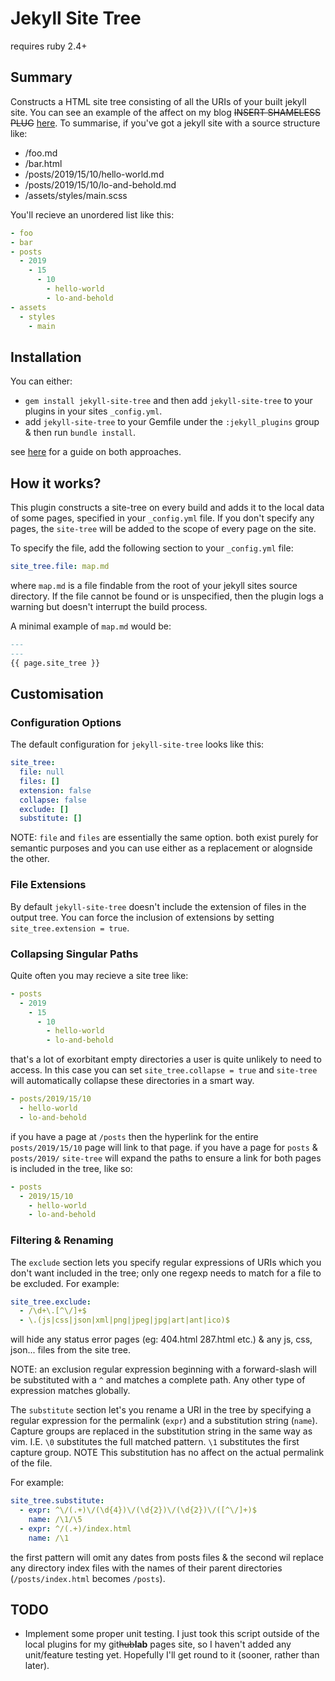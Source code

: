 # Jekyll Site Tree

requires ruby 2.4+

## Summary
Constructs a HTML site tree consisting of all the URIs of your built jekyll site. You can see an
example of the affect on my blog ~~INSERT SHAMELESS PLUG~~ [here](https://mohkale.gitlab.io/map).
To summarise, if you've got a jekyll site with a source structure like:

- /foo.md
- /bar.html
- /posts/2019/15/10/hello-world.md
- /posts/2019/15/10/lo-and-behold.md
- /assets/styles/main.scss

You'll recieve an unordered list like this:

```yaml
- foo
- bar
- posts
  - 2019
    - 15
      - 10
        - hello-world
        - lo-and-behold
- assets
  - styles
    - main
```

## Installation
You can either:
* `gem install jekyll-site-tree` and then add `jekyll-site-tree` to your plugins in your sites `_config.yml`.
* add `jekyll-site-tree` to your Gemfile under the `:jekyll_plugins` group & then run `bundle install`.

see [here](https://jekyllrb.com/docs/plugins/installation/) for a guide on both approaches.

## How it works?
This plugin constructs a site-tree on every build and adds it to the local data of some pages,
specified in your `_config.yml` file. If you don't specify any pages, the `site-tree` will be
added to the scope of every page on the site.

To specify the file, add the following section to your `_config.yml` file:

```yaml
site_tree.file: map.md
```

where `map.md` is a file findable from the root of your jekyll sites source directory.
If the file cannot be found or is unspecified, then the plugin logs a warning but doesn't
interrupt the build process.

A minimal example of `map.md` would be:

```markdown
---
---
{{ page.site_tree }}

```

## Customisation
### Configuration Options
The default configuration for `jekyll-site-tree` looks like this:

```yaml
site_tree:
  file: null
  files: []
  extension: false
  collapse: false
  exclude: []
  substitute: []
```

NOTE: `file` and `files` are essentially the same option. both exist purely for semantic
      purposes and you can use either as a replacement or alognside the other.

### File Extensions
By default `jekyll-site-tree` doesn't include the extension of files in the output tree.
You can force the inclusion of extensions by setting `site_tree.extension = true`.

### Collapsing Singular Paths
Quite often you may recieve a site tree like:

```yaml
- posts
  - 2019
    - 15
      - 10
        - hello-world
        - lo-and-behold
```

that's a lot of exorbitant empty directories a user is quite unlikely to need to
access. In this case you can set `site_tree.collapse = true` and `site-tree` will
automatically collapse these directories in a smart way.

```yaml
- posts/2019/15/10
  - hello-world
  - lo-and-behold
```

if you have a page at `/posts` then the hyperlink for the entire `posts/2019/15/10` page
will link to that page. if you have a page for `posts` & `posts/2019/` `site-tree` will
expand the paths to ensure a link for both pages is included in the tree, like so:

```yaml
- posts
  - 2019/15/10
    - hello-world
    - lo-and-behold
```

### Filtering & Renaming
The `exclude` section lets you specify regular expressions of URIs which you don't want
included in the tree; only one regexp needs to match for a file to be excluded. For example:

```yaml
site_tree.exclude:
  - /\d+\.[^\/]+$
  - \.(js|css|json|xml|png|jpeg|jpg|art|ant|ico)$
```

will hide any status error pages (eg: 404.html 287.html etc.) & any js, css, json... files
from the site tree.

NOTE: an exclusion regular expression beginning with a forward-slash will be substituted with a `^`
      and matches a complete path. Any other type of expression matches globally.

The `substitute` section let's you rename a URI in the tree by specifying a regular expression for the
permalink (`expr`) and a substitution string (`name`). Capture groups are replaced in the substitution
string in the same way as vim. I.E. `\0` substitutes the full matched pattern. `\1` substitutes the
first capture group. NOTE This substitution has no affect on the actual permalink of the file.

For example:

```yaml
site_tree.substitute:
  - expr: ^\/(.+)\/(\d{4})\/(\d{2})\/(\d{2})\/([^\/]+)$
    name: /\1/\5
  - expr: ^/(.+)/index.html
    name: /\1
```

the first pattern will omit any dates from posts files & the second wil replace any directory index files
with the names of their parent directories (`/posts/index.html` becomes `/posts`).

## TODO
* Implement some proper unit testing. I just took this script outside of the local plugins for my git~~hub~~**lab**
pages site, so I haven't added any unit/feature testing yet. Hopefully I'll get round to it
(sooner, rather than later).
